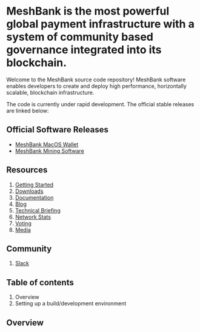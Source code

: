 # MeshBank is the most powerful global payment infrastructure with a system of community based governance integrated into its blockchain.

Welcome to the MeshBank source code repository! MeshBank software enables developers to create and deploy high performance, horizontally scalable, blockchain infrastructure.

The code is currently under rapid development. The official stable releases are linked below:
## Official Software Releases
- [MeshBank MacOS Wallet](#)
- [MeshBank Mining Software](#)

## Resources
1. [Getting Started](guide.md)
2. [Downloads](downloads.md)
3. [Documentation](documentation.md)
4. [Blog](blog.md)
5. [Technical Briefing](technical.md)
6. [Network Stats](gettingstarted.md)
7. [Voting](voting.md)
8. [Media](media.md)

## Community
1. [Slack](http://slack.com)


## Table of contents
1. Overview
2. Setting up a build/development environment

  
## Overview

  

